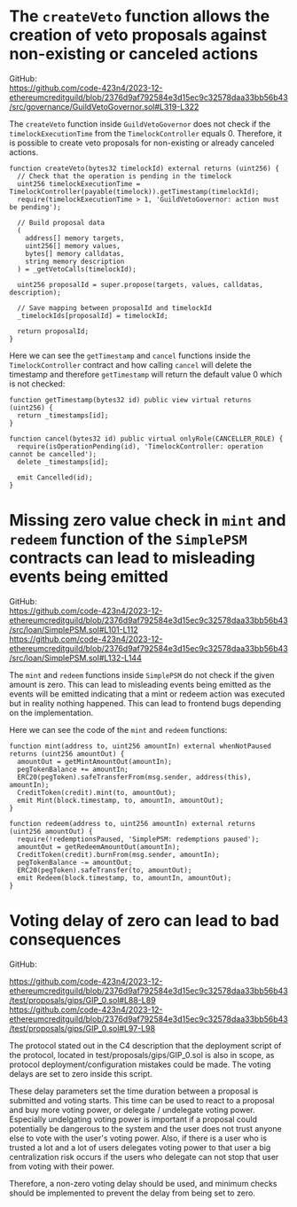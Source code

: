 # The `createVeto` function allows the creation of veto proposals against non-existing or canceled actions

GitHub:\
https://github.com/code-423n4/2023-12-ethereumcreditguild/blob/2376d9af792584e3d15ec9c32578daa33bb56b43/src/governance/GuildVetoGovernor.sol#L319-L322

The `createVeto` function inside `GuildVetoGovernor` does not check if the `timelockExecutionTime` from the `TimelockController` equals 0. Therefore, it is possible to create veto proposals for non-existing or already canceled actions.

```solidity
function createVeto(bytes32 timelockId) external returns (uint256) {
  // Check that the operation is pending in the timelock
  uint256 timelockExecutionTime = TimelockController(payable(timelock)).getTimestamp(timelockId);
  require(timelockExecutionTime > 1, 'GuildVetoGovernor: action must be pending');

  // Build proposal data
  (
    address[] memory targets,
    uint256[] memory values,
    bytes[] memory calldatas,
    string memory description
  ) = _getVetoCalls(timelockId);

  uint256 proposalId = super.propose(targets, values, calldatas, description);

  // Save mapping between proposalId and timelockId
  _timelockIds[proposalId] = timelockId;

  return proposalId;
}

```

Here we can see the `getTimestamp` and `cancel` functions inside the `TimelockController` contract and how calling `cancel` will delete the timestamp and therefore `getTimestamp` will return the default value 0 which is not checked:

```solidity
function getTimestamp(bytes32 id) public view virtual returns (uint256) {
  return _timestamps[id];
}

function cancel(bytes32 id) public virtual onlyRole(CANCELLER_ROLE) {
  require(isOperationPending(id), 'TimelockController: operation cannot be cancelled');
  delete _timestamps[id];

  emit Cancelled(id);
}

```

# Missing zero value check in `mint` and `redeem` function of the `SimplePSM` contracts can lead to misleading events being emitted

GitHub:\
https://github.com/code-423n4/2023-12-ethereumcreditguild/blob/2376d9af792584e3d15ec9c32578daa33bb56b43/src/loan/SimplePSM.sol#L101-L112 \
https://github.com/code-423n4/2023-12-ethereumcreditguild/blob/2376d9af792584e3d15ec9c32578daa33bb56b43/src/loan/SimplePSM.sol#L132-L144

The `mint` and `redeem` functions inside `SimplePSM` do not check if the given amount is zero. This can lead to misleading events being emitted as the events will be emitted indicating that a mint or redeem action was executed but in reality nothing happened. This can lead to frontend bugs depending on the implementation.

Here we can see the code of the `mint` and `redeem` functions:

```solidity
function mint(address to, uint256 amountIn) external whenNotPaused returns (uint256 amountOut) {
  amountOut = getMintAmountOut(amountIn);
  pegTokenBalance += amountIn;
  ERC20(pegToken).safeTransferFrom(msg.sender, address(this), amountIn);
  CreditToken(credit).mint(to, amountOut);
  emit Mint(block.timestamp, to, amountIn, amountOut);
}

```

```solidity
function redeem(address to, uint256 amountIn) external returns (uint256 amountOut) {
  require(!redemptionsPaused, 'SimplePSM: redemptions paused');
  amountOut = getRedeemAmountOut(amountIn);
  CreditToken(credit).burnFrom(msg.sender, amountIn);
  pegTokenBalance -= amountOut;
  ERC20(pegToken).safeTransfer(to, amountOut);
  emit Redeem(block.timestamp, to, amountIn, amountOut);
}

```

# Voting delay of zero can lead to bad consequences

GitHub:

https://github.com/code-423n4/2023-12-ethereumcreditguild/blob/2376d9af792584e3d15ec9c32578daa33bb56b43/test/proposals/gips/GIP_0.sol#L88-L89 \
https://github.com/code-423n4/2023-12-ethereumcreditguild/blob/2376d9af792584e3d15ec9c32578daa33bb56b43/test/proposals/gips/GIP_0.sol#L97-L98

The protocol stated out in the C4 description that the deployment script of the protocol, located in test/proposals/gips/GIP_0.sol is also in scope, as protocol deployment/configuration mistakes could be made. The voting delays are set to zero inside this script.

These delay parameters set the time duration between a proposal is submitted and voting starts. This time can be used to react to a proposal and buy more voting power, or delegate / undelegate voting power. Especially undelgating voting power is important if a proposal could potentially be dangerous to the system and the user does not trust anyone else to vote with the user's voting power. Also, if there is a user who is trusted a lot and a lot of users delegates voting power to that user a big centralization risk occurs if the users who delegate can not stop that user from voting with their power.

Therefore, a non-zero voting delay should be used, and minimum checks should be implemented to prevent the delay from being set to zero.
